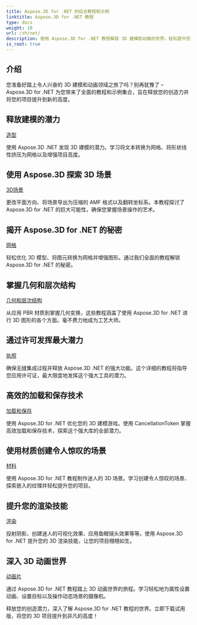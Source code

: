 ```yaml
---
title: Aspose.3D for .NET 的综合教程和示例
linktitle: Aspose.3D for .NET 教程
type: docs
weight: 10
url: /zh/net/
description: 使用 Aspose.3D for .NET 教程解锁 3D 建模和动画的世界。轻松提升您的项目 - 从渲染到线性挤压。
is_root: true
---
```

## 介绍

您准备好踏上令人兴奋的 3D 建模和动画领域之旅了吗？别再犹豫了 – Aspose.3D for .NET 为您带来了全面的教程和示例集合，旨在释放您的创造力并将您的项目提升到新的高度。

##  释放建模的潜力
[造型](./3d-modeling/)

使用 Aspose.3D .NET 发现 3D 建模的潜力。学习将文本转换为网格、将形状线性挤压为网格以及增强项目高度。


##  使用 Aspose.3D 探索 3D 场景
[3D场景](./3d-scene/)

更改平面方向、将场景导出为压缩的 AMF 格式以及翻转坐标系。本教程探讨了 Aspose.3D for .NET 的巨大可能性，确保您掌握场景操作的艺术。

##  揭开 Aspose.3D for .NET 的秘密
[网格](./meshes/)

轻松优化 3D 模型、将图元转换为网格并增强图形。通过我们全面的教程解锁 Aspose.3D for .NET 的秘密。


##  掌握几何和层次结构
[几何和层次结构](./geometry-and-hierarchy/)

从应用 PBR 材质到掌握几何变换，这些教程涵盖了使用 Aspose.3D for .NET 进行 3D 图形的各个方面。毫不费力地成为工艺大师。

##  通过许可发挥最大潜力
[执照](./license/)

确保无缝集成过程并释放 Aspose.3D .NET 的强大功能。这个详细的教程将指导您应用许可证，最大限度地发挥这个强大工具的潜力。

##  高效的加载和保存技术
[加载和保存](./loading-and-saving/)

使用 Aspose.3D for .NET 优化您的 3D 建模游戏。使用 CancellationToken 掌握高效加载和保存技术，探索这个强大库的全部潜力。

##  使用材质创建令人惊叹的场景
[材料](./materials/)

使用 Aspose.3D for .NET 教程制作迷人的 3D 场景。学习创建令人惊叹的场景、探索嵌入的纹理并轻松提升您的项目。

##  提升您的渲染技能
[渲染](./rendering/)

投射阴影、创建迷人的可视化效果、应用鱼眼镜头效果等等。使用 Aspose.3D for .NET 提升您的 3D 渲染技能，让您的项目栩栩如生。

##  深入 3D 动画世界
[动画片](./animation/)

通过 Aspose.3D for .NET 教程踏上 3D 动画世界的旅程。学习轻松地为属性设置动画、设置目标以及操作动态场景的摄像机。


释放您的创造潜力，深入了解 Aspose.3D for .NET 教程的世界。立即下载试用版，将您的 3D 项目提升到非凡的高度！